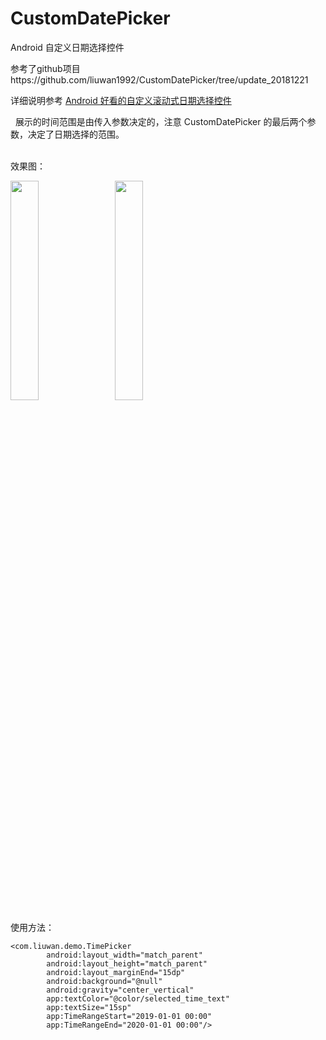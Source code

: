 # CustomDatePicker
Android 自定义日期选择控件

参考了github项目https://github.com/liuwan1992/CustomDatePicker/tree/update_20181221

详细说明参考 [Android 好看的自定义滚动式日期选择控件](https://blog.csdn.net/liuwan1992/article/details/52701475#comments)

&nbsp;
展示的时间范围是由传入参数决定的，注意 CustomDatePicker 的最后两个参数，决定了日期选择的范围。


&nbsp;  
效果图：

<img src="https://raw.githubusercontent.com/liuwan1992/CustomDatePicker/update_20181221/CustomDatePicker1.png" width = 30% height = 30% />&nbsp;&nbsp;&nbsp;&nbsp;<img src="https://raw.githubusercontent.com/liuwan1992/CustomDatePicker/update_20181221/CustomDatePicker2.png" width = 30% height = 30% />

使用方法：
```
<com.liuwan.demo.TimePicker
        android:layout_width="match_parent"
        android:layout_height="match_parent"
        android:layout_marginEnd="15dp"
        android:background="@null"
        android:gravity="center_vertical"
        app:textColor="@color/selected_time_text"
        app:textSize="15sp"
        app:TimeRangeStart="2019-01-01 00:00"
        app:TimeRangeEnd="2020-01-01 00:00"/>
  ```
